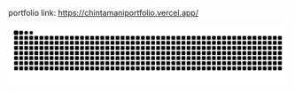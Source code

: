 portfolio link: https://chintamaniportfolio.vercel.app/

<img alt="github contribution grid snake animation" src="https://raw.githubusercontent.com/Chintamanichourase/Chintamanichourase/output/github-contribution-grid-snake-dark.svg">



